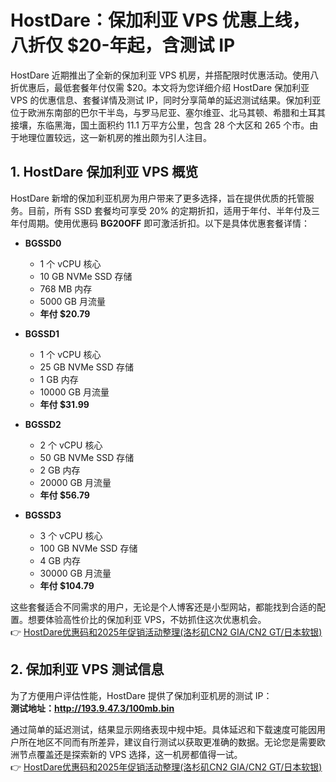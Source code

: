 # HostDare：保加利亚 VPS 优惠上线，八折仅 $20-年起，含测试 IP

HostDare 近期推出了全新的保加利亚 VPS 机房，并搭配限时优惠活动。使用八折优惠后，最低套餐年付仅需 $20。本文将为您详细介绍 HostDare 保加利亚 VPS 的优惠信息、套餐详情及测试 IP，同时分享简单的延迟测试结果。保加利亚位于欧洲东南部的巴尔干半岛，与罗马尼亚、塞尔维亚、北马其顿、希腊和土耳其接壤，东临黑海，国土面积约 11.1 万平方公里，包含 28 个大区和 265 个市。由于地理位置较远，这一新机房的推出颇为引人注目。

## 1. HostDare 保加利亚 VPS 概览

HostDare 新增的保加利亚机房为用户带来了更多选择，旨在提供优质的托管服务。目前，所有 SSD 套餐均可享受 20% 的定期折扣，适用于年付、半年付及三年付周期。使用优惠码 **BG20OFF** 即可激活折扣。以下是具体优惠套餐详情：

- **BGSSD0**  
  - 1 个 vCPU 核心  
  - 10 GB NVMe SSD 存储  
  - 768 MB 内存  
  - 5000 GB 月流量  
  - **年付 $20.79**  

- **BGSSD1**  
  - 1 个 vCPU 核心  
  - 25 GB NVMe SSD 存储  
  - 1 GB 内存  
  - 10000 GB 月流量  
  - **年付 $31.99**  

- **BGSSD2**  
  - 2 个 vCPU 核心  
  - 50 GB NVMe SSD 存储  
  - 2 GB 内存  
  - 20000 GB 月流量  
  - **年付 $56.79**  

- **BGSSD3**  
  - 3 个 vCPU 核心  
  - 100 GB NVMe SSD 存储  
  - 4 GB 内存  
  - 30000 GB 月流量  
  - **年付 $104.79**  

这些套餐适合不同需求的用户，无论是个人博客还是小型网站，都能找到合适的配置。想要体验高性价比的保加利亚 VPS，不妨抓住这次优惠机会。  
👉 [HostDare优惠码和2025年促销活动整理(洛杉矶CN2 GIA/CN2 GT/日本软银)](https://bit.ly/hostdare)

## 2. 保加利亚 VPS 测试信息

为了方便用户评估性能，HostDare 提供了保加利亚机房的测试 IP：  
**测试地址：http://193.9.47.3/100mb.bin**  

通过简单的延迟测试，结果显示网络表现中规中矩。具体延迟和下载速度可能因用户所在地区不同而有所差异，建议自行测试以获取更准确的数据。无论您是需要欧洲节点覆盖还是探索新的 VPS 选择，这一机房都值得一试。  
👉 [HostDare优惠码和2025年促销活动整理(洛杉矶CN2 GIA/CN2 GT/日本软银)](https://bit.ly/hostdare)
